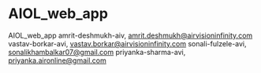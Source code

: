 # AIOL_web_app
AIOL_web_app
amrit-deshmukh-aiv, amrit.deshmukh@airvisioninfinity.com
vastav-borkar-avi, vastav.borkar@airvisioninfinity.com
sonali-fulzele-avi, sonalikhambalkar07@gmail.com
priyanka-sharma-avi, priyanka.aironline@gmail.com

